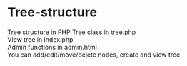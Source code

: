 # Tree-structure
Tree structure in PHP
Tree class in tree.php  
View tree in index.php  
Admin functions in admin.html  
You can add/edit/move/delete nodes, create and view tree
